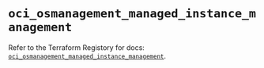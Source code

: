 # `oci_osmanagement_managed_instance_management`

Refer to the Terraform Registory for docs: [`oci_osmanagement_managed_instance_management`](https://registry.terraform.io/providers/oracle/oci/6.18.0/docs/resources/osmanagement_managed_instance_management).
